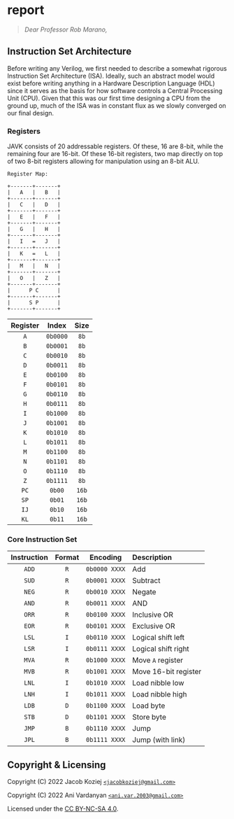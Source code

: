 # report

> *Dear Professor Rob Marano,*


## Instruction Set Architecture

Before writing any Verilog, we first needed to describe a somewhat
rigorous Instruction Set Architecture (ISA).  Ideally, such an abstract
model would exist before writing anything in a Hardware Description
Language (HDL) since it serves as the basis for how software controls a
Central Processing Unit (CPU).  Given that this was our first time
designing a CPU from the ground up, much of the ISA was in constant flux
as we slowly converged on our final design.


### Registers

JAVK consists of 20 addressable registers.  Of these, 16 are 8-bit,
while the remaining four are 16-bit.  Of these 16-bit registers, two map
directly on top of two 8-bit registers allowing for manipulation using
an 8-bit ALU.

```
Register Map:

+-------+-------+
|   A   |   B   |
+-------+-------+
|   C   |   D   |
+-------+-------+
|   E   |   F   |
+-------+-------+
|   G   |   H   |
+-------+-------+
|   I   =   J   |
+-------+-------+
|   K   =   L   |
+-------+-------+
|   M   |   N   |
+-------+-------+
|   O   |   Z   |
+-------+-------+
|      P C      |
+-------+-------+
|      S P      |
+-------+-------+
```

| Register |  Index   | Size  |
| :------: | :------: | :---: |
|   `A`    | `0b0000` | `8b`  |
|   `B`    | `0b0001` | `8b`  |
|   `C`    | `0b0010` | `8b`  |
|   `D`    | `0b0011` | `8b`  |
|   `E`    | `0b0100` | `8b`  |
|   `F`    | `0b0101` | `8b`  |
|   `G`    | `0b0110` | `8b`  |
|   `H`    | `0b0111` | `8b`  |
|   `I`    | `0b1000` | `8b`  |
|   `J`    | `0b1001` | `8b`  |
|   `K`    | `0b1010` | `8b`  |
|   `L`    | `0b1011` | `8b`  |
|   `M`    | `0b1100` | `8b`  |
|   `N`    | `0b1101` | `8b`  |
|   `O`    | `0b1110` | `8b`  |
|   `Z`    | `0b1111` | `8b`  |
|   `PC`   |  `0b00`  | `16b` |
|   `SP`   |  `0b01`  | `16b` |
|   `IJ`   |  `0b10`  | `16b` |
|   `KL`   |  `0b11`  | `16b` |


### Core Instruction Set

| Instruction | Format |   Encoding    |     Description      |
| :---------: | :----: | :-----------: | :------------------- |
|    `ADD`    |  `R`   | `0b0000 XXXX` | Add                  |
|    `SUD`    |  `R`   | `0b0001 XXXX` | Subtract             |
|    `NEG`    |  `R`   | `0b0010 XXXX` | Negate               |
|    `AND`    |  `R`   | `0b0011 XXXX` | AND                  |
|    `ORR`    |  `R`   | `0b0100 XXXX` | Inclusive OR         |
|    `EOR`    |  `R`   | `0b0101 XXXX` | Exclusive OR         |
|    `LSL`    |  `I`   | `0b0110 XXXX` | Logical shift left   |
|    `LSR`    |  `I`   | `0b0111 XXXX` | Logical shift right  |
|    `MVA`    |  `R`   | `0b1000 XXXX` | Move `A` register    |
|    `MVB`    |  `R`   | `0b1001 XXXX` | Move 16-bit register |
|    `LNL`    |  `I`   | `0b1010 XXXX` | Load nibble low      |
|    `LNH`    |  `I`   | `0b1011 XXXX` | Load nibble high     |
|    `LDB`    |  `D`   | `0b1100 XXXX` | Load byte            |
|    `STB`    |  `D`   | `0b1101 XXXX` | Store byte           |
|    `JMP`    |  `B`   | `0b1110 XXXX` | Jump                 |
|    `JPL`    |  `B`   | `0b1111 XXXX` | Jump (with link)     |


## Copyright & Licensing

Copyright (C) 2022  Jacob Koziej [`<jacobkoziej@gmail.com>`]

Copyright (C) 2022  Ani Vardanyan [`<ani.var.2003@gmail.com>`]

Licensed under the [CC BY-NC-SA 4.0].


[`<jacobkoziej@gmail.com>`]: mailto:jacobkoziej@gmail.com
[`<ani.var.2003@gmail.com>`]: mailto:ani.var.2003@gmail.com
[CC BY-NC-SA 4.0]: https://creativecommons.org/licenses/by-nc-sa/4.0/legalcode

